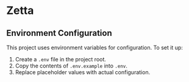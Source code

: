 # Zetta

## Environment Configuration

This project uses environment variables for configuration. To set it up:

1. Create a `.env` file in the project root.
2. Copy the contents of `.env.example` into `.env`.
3. Replace placeholder values with actual configuration.
